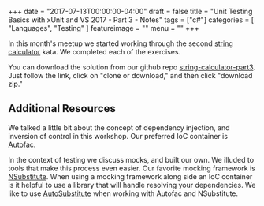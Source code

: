 +++
date = "2017-07-13T00:00:00-04:00"
draft = false
title = "Unit Testing Basics with xUnit and VS 2017 - Part 3 - Notes"
tags = ["c#"]
categories = [ "Languages", "Testing" ]
featureimage = ""
menu = ""
+++

In this month's meetup we started working through the second [string calculator](http://osherove.com/tdd-kata-2/) kata. We completed each of the exercises. 

You can download the solution from our github repo [string-calculator-part3](https://github.com/LearnToCodeGrandRapids/string-calculator-part3). Just follow the link, click on "clone or download," and then click "download zip."

## Additional Resources

We talked a little bit about the concept of dependency injection, and inversion of control in this workshop. Our preferred IoC container is [Autofac](https://autofac.org/).

In the context of testing we discuss mocks, and built our own. We illuded to tools that make this process even easier. Our favorite mocking framework is [NSubstitute](http://nsubstitute.github.io/). When using a mocking framework along side an IoC container is it helpful to use a library that will handle resolving your dependencies. We like to use [AutoSubstitute](https://github.com/MRCollective/AutofacContrib.NSubstitute) when working with Autofac and NSubstitute.
